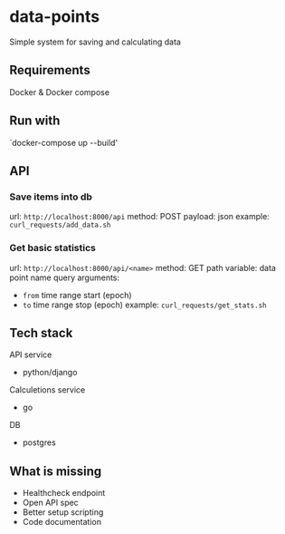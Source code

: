 # data-points
Simple system for saving and calculating data

## Requirements
Docker & Docker compose

## Run with
`docker-compose up --build'

## API

### Save items into db
url: `http://localhost:8000/api`
method: POST
payload: json
example: `curl_requests/add_data.sh`

### Get basic statistics
url: `http://localhost:8000/api/<name>`
method: GET
path variable: data point name
query arguments:
- `from` time range start (epoch)
- `to` time range stop (epoch)
example: `curl_requests/get_stats.sh`

## Tech stack
API service
- python/django

Calculetions service
- go

DB
- postgres

## What is missing
- Healthcheck endpoint
- Open API spec
- Better setup scripting
- Code documentation 

